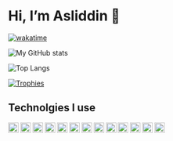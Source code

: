 # Hi, I’m Asliddin 👋

<!-- - 🌱 I’m currently learning Django framework -->

<!---
- 👀 I’m interested in ...
- 💞️ I’m looking to collaborate on ...
- 📫 How to reach me ...
--->

[![wakatime](https://wakatime.com/badge/user/31926b20-69ad-49ae-a3b2-363bb9db3ebc.svg?style=for-the-badge)](https://wakatime.com/@31926b20-69ad-49ae-a3b2-363bb9db3ebc)

![My GitHub stats](https://github-readme-stats.vercel.app/api?username=asliddin2002developer&show_icons=true&theme=github_light&count_private=true)

![Top Langs](https://github-readme-stats.vercel.app/api/top-langs/?username=asliddin2002developer&layout=compact&&theme=github_light)

[![Trophies](https://github-profile-trophy.vercel.app/?username=DiyorbekOlimov&theme=dracula&column=3&margin-w=10&margin-h=10&no-bg=true)](https://github.com/ryo-ma/github-profile-trophy)


## Technolgies I use
<a href="https://www.python.org/" title="Python"><img src="https://github.com/get-icon/geticon/raw/master/icons/python.svg" alt="Python" width="21px" height="21px"></a>
<a href="https://www.djangoproject.com/" title="Django"><img src="https://github.com/get-icon/geticon/raw/master/icons/django.svg" alt="Django" width="21px" height="21px"></a>
<a href="https://flask.palletsprojects.com/" title="Flask"><img src="https://github.com/get-icon/geticon/raw/master/icons/flask.svg" alt="Flask" width="21px" height="21px"></a>
<a href="https://www.postgresql.org/" title="PostgreSQL"><img src="https://github.com/get-icon/geticon/raw/master/icons/postgresql.svg" alt="PostgreSQL" width="21px" height="21px"></a>
<a href="https://developer.mozilla.org/en-US/docs/Web/JavaScript" title="JavaScript"><img src="https://github.com/get-icon/geticon/raw/master/icons/javascript.svg" alt="JavaScript" width="21px" height="21px"></a>
<a href="https://getbootstrap.com/" title="Bootstrap"><img src="https://github.com/get-icon/geticon/raw/master/icons/bootstrap.svg" alt="Bootstrap" width="21px" height="21px"></a>
<a href="https://www.docker.com/" title="docker"><img src="https://github.com/get-icon/geticon/raw/master/icons/docker-icon.svg" alt="docker" width="21px" height="21px"></a>
<a href="https://git-scm.com/" title="Git"><img src="https://github.com/get-icon/geticon/raw/master/icons/git-icon.svg" alt="Git" width="21px" height="21px"></a>
<a href="https://code.visualstudio.com/" title="Visual Studio Code"><img src="https://github.com/get-icon/geticon/raw/master/icons/visual-studio-code.svg" alt="Visual Studio Code" width="21px" height="21px"></a>
<a href="https://linux.org/" title="Linux"><img src="https://github.com/get-icon/geticon/raw/master/icons/linux-tux.svg" alt="Linux" width="21px" height="21px"></a>
<a href="https://archlinux.org/" title="Arch Linux"><img src="https://github.com/get-icon/geticon/raw/master/icons/archlinux.svg" alt="Arch Linux" width="21px" height="21px"></a>
<a href="https://en.wikipedia.org/wiki/Terminal" title="Terminal"><img src="https://github.com/get-icon/geticon/raw/master/icons/bash.svg" alt="Terminal" width="21px" height="21px"></a>
<a href="https://en.wikipedia.org/wiki/AWS" title="Amazon Web Services"><img src="https://github.com/get-icon/geticon/raw/master/icons/aws.svg" alt="AWS" width="21px" height="21px"></a>

